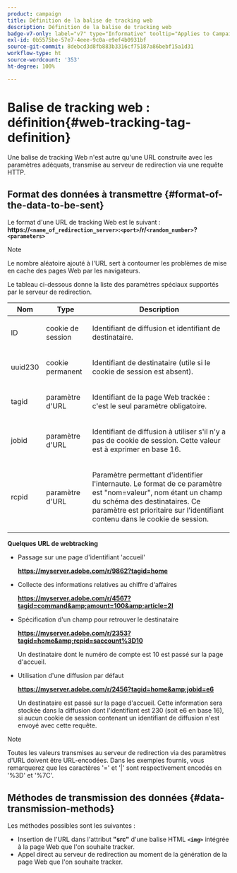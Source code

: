 ```yaml
---
product: campaign
title: Définition de la balise de tracking web
description: Définition de la balise de tracking web
badge-v7-only: label="v7" type="Informative" tooltip="Applies to Campaign Classic v7 only"
exl-id: 0b5575be-57e7-4eee-9c0a-e9ef4b0931bf
source-git-commit: 8debcd3d8fb883b3316cf75187a86bebf15a1d31
workflow-type: ht
source-wordcount: '353'
ht-degree: 100%

---
```


# Balise de tracking web : définition{#web-tracking-tag-definition}



Une balise de tracking Web n&#39;est autre qu&#39;une URL construite avec les paramètres adéquats, transmise au serveur de redirection via une requête HTTP.

## Format des données à transmettre {#format-of-the-data-to-be-sent}

Le format d&#39;une URL de tracking Web est le suivant : **https://`<name_of_redirection_server>`:`<port>`/r/`<random_number>`?`<parameters>`**

>[!NOTE]
>
>Le nombre aléatoire ajouté à l&#39;URL sert à contourner les problèmes de mise en cache des pages Web par les navigateurs.

Le tableau ci-dessous donne la liste des paramètres spéciaux supportés par le serveur de redirection.

<table>
                     <thead>
                        <tr>
                           <th>Nom</th>
                           <th>Type</th>
                           <th>Description</th> 
                        </tr> 
                     </thead>
                     <tbody>
                        <tr>
                           <td>
                              <p>ID</p> 
                           </td>
                           <td>
                              <p>cookie de session</p> 
                           </td>
                           <td>
                              <p>Identifiant de diffusion et identifiant de destinataire.</p> 
                           </td> 
                        </tr>
                        <tr>
                           <td>
                              <p>uuid230</p> 
                           </td>
                           <td>
                              <p>cookie permanent</p> 
                           </td>
                           <td>
                              <p>Identifiant de destinataire (utile si le cookie de session est absent).</p> 
                           </td> 
                        </tr>
                        <tr>
                           <td>
                              <p>tagid</p> 
                           </td>
                           <td>
                              <p>paramètre d'URL</p> 
                           </td>
                           <td>
                              <p>Identifiant de la page Web trackée : c'est le seul paramètre obligatoire.</p> 
                           </td> 
                        </tr>
                        <tr>
                           <td>
                              <p>jobid</p> 
                           </td>
                           <td>
                              <p>paramètre d'URL</p> 
                           </td>
                           <td>
                              <p>Identifiant de diffusion à utiliser s'il n'y a pas de cookie de session. Cette valeur est à exprimer en base 16.
                              </p> 
                           </td> 
                        </tr>
                        <tr>
                           <td>
                              <p>rcpid</p> 
                           </td>
                           <td>
                              <p>paramètre d'URL</p> 
                           </td>
                           <td>
                              <p>Paramètre permettant d'identifier l'internaute. Le format de ce paramètre est "nom=valeur", nom étant un champ du schéma des destinataires. Ce paramètre est prioritaire sur l'identifiant contenu dans le cookie de session.
                              </p> 
                           </td> 
                        </tr> 
                     </tbody>  
                  </table>

**Quelques URL de webtracking**

* Passage sur une page d&#39;identifiant &#39;accueil&#39;

   **https://myserver.adobe.com/r/9862?tagid=home**

* Collecte des informations relatives au chiffre d&#39;affaires

   **https://myserver.adobe.com/r/4567?tagid=command&amp;amount=100&amp;article=2l**

* Spécification d&#39;un champ pour retrouver le destinataire

   **https://myserver.adobe.com/r/2353?tagid=home&amp;rcpid=saccount%3D10**

   Un destinataire dont le numéro de compte est 10 est passé sur la page d&#39;accueil.

* Utilisation d&#39;une diffusion par défaut

   **https://myserver.adobe.com/r/2456?tagid=home&amp;jobid=e6**

   Un destinataire est passé sur la page d&#39;accueil. Cette information sera stockée dans la diffusion dont l&#39;identifiant est 230 (soit e6 en base 16), si aucun cookie de session contenant un identifiant de diffusion n&#39;est envoyé avec cette requête.

>[!NOTE]
>
>Toutes les valeurs transmises au serveur de redirection via des paramètres d&#39;URL doivent être URL-encodées. Dans les exemples fournis, vous remarquerez que les caractères &#39;=&#39; et &#39;|&#39; sont respectivement encodés en &#39;%3D&#39; et &#39;%7C&#39;.

## Méthodes de transmission des données {#data-transmission-methods}

Les méthodes possibles sont les suivantes :

* Insertion de l&#39;URL dans l&#39;attribut **&quot;src&quot;** d&#39;une balise HTML **`<img>`** intégrée à la page Web que l&#39;on souhaite tracker.
* Appel direct au serveur de redirection au moment de la génération de la page Web que l&#39;on souhaite tracker.
